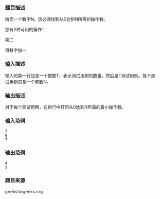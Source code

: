 ### 题目描述
给您一个数字N。您必须找到从0达到N所需的操作数。

您有2种可用的操作： 

乘二

将数字加一
### 输入描述
输入的第一行包含一个整数T，表示测试用例的数量。然后是T测试用例。每个测试用例包含一个整数N。
### 输出描述
对于每个测试用例，在新行中打印从0达到N所需的最小操作数。
### 输入范例
```
2
8
7
```
### 输出范例
```
4
5
```
### 题目来源
geeksforgeeks.org
